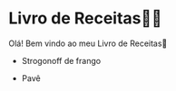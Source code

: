 # Livro de Receitas:man_cook:

Olá! Bem vindo ao meu Livro de Receitas:cookie:

* Strogonoff de frango

* Pavê
